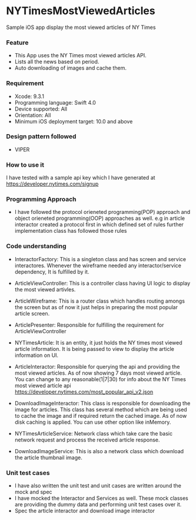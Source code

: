 # NYTimesMostViewedArticles
Sample iOS app display the most viewed articles of NY Times

### Feature ###
* This App uses the NY Times most viewed articles API.
* Lists all the news based on period.
* Auto downloading of images and cache them.

### Requirement ###
* Xcode: 9.3.1
* Programming language: Swift 4.0
* Device supported: All 
* Orientation:  All
* Minimum iOS deployment target: 10.0 and above


### Design pattern followed ###
* VIPER

### How to use it ###
I have tested with a sample api key which I have generated at https://developer.nytimes.com/signup

### Programming Approach ###
* I have followed the protocol orieneted programming(POP) approach and object orieneted programming(OOP) approaches as well. e.g in article interactor created a protocol first in which defined set of rules further implementation class has followed those rules

### Code understanding ###

* InteractorFactory: This is a singleton class and has screen and service interactores. Whenever the wireframe needed any interactor/service dependency, It is fulfilled by it.

* ArticleViewController: This is a controller class having UI logic to display the most viewed artivles.  

* ArticleWireframe: This is a router class which handles routing amongs the screen but as of now it just helps in preparing the most popular article screen.

* ArticlePresenter: Responsible for fulfilling the requirement for ArticleViewController

* NYTimesArticle: It is an entity, it just holds the NY times most viewed article information. It is being passed to view to display the article information on UI. 

* ArticleInteractor: Responsible for querying the api and providing the most viewed articles. As of now showing 7 days most viewed article. You can change to any reasonable(1|7|30) for info about the NY Times most viewed article api https://developer.nytimes.com/most_popular_api_v2.json

* DownloadImageInteractor: This class is responsible for downloading the image for articles. This class has several method which are being used to cache the image and if required return the cached image. As of now disk caching is applied. You can use other option like inMemory.

* NYTimesArticleService: Network class which take care the basic network request and process the received article response.

* DownloadImageService: This is also a network class which download the article thumbnail image.


### Unit test cases ###
 * I have also written the unit test and unit cases are written around the mock and spec 
 * I have mocked the Interactor and Services as well. These mock classes are providing the dummy data and performing unit test cases over it.
 * Spec the article interactor and download image interactor
 

